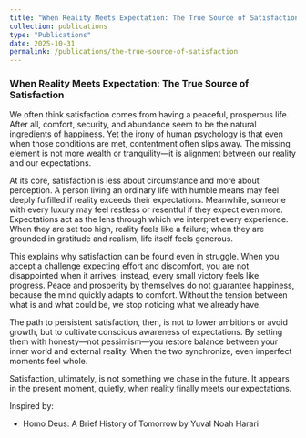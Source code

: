 ```yaml
---
title: "When Reality Meets Expectation: The True Source of Satisfaction"
collection: publications
type: "Publications"
date: 2025-10-31
permalink: /publications/the-true-source-of-satisfaction
---
```


### When Reality Meets Expectation: The True Source of Satisfaction

We often think satisfaction comes from having a peaceful, prosperous life. After all, comfort, security, and abundance seem to be the natural ingredients of happiness. Yet the irony of human psychology is that even when those conditions are met, contentment often slips away. The missing element is not more wealth or tranquility—it is alignment between our reality and our expectations.

At its core, satisfaction is less about circumstance and more about perception. A person living an ordinary life with humble means may feel deeply fulfilled if reality exceeds their expectations. Meanwhile, someone with every luxury may feel restless or resentful if they expect even more. Expectations act as the lens through which we interpret every experience. When they are set too high, reality feels like a failure; when they are grounded in gratitude and realism, life itself feels generous.

This explains why satisfaction can be found even in struggle. When you accept a challenge expecting effort and discomfort, you are not disappointed when it arrives; instead, every small victory feels like progress. Peace and prosperity by themselves do not guarantee happiness, because the mind quickly adapts to comfort. Without the tension between what is and what could be, we stop noticing what we already have.

The path to persistent satisfaction, then, is not to lower ambitions or avoid growth, but to cultivate conscious awareness of expectations. By setting them with honesty—not pessimism—you restore balance between your inner world and external reality. When the two synchronize, even imperfect moments feel whole.

Satisfaction, ultimately, is not something we chase in the future. It appears in the present moment, quietly, when reality finally meets our expectations.

Inspired by:
- Homo Deus: A Brief History of Tomorrow by Yuval Noah Harari